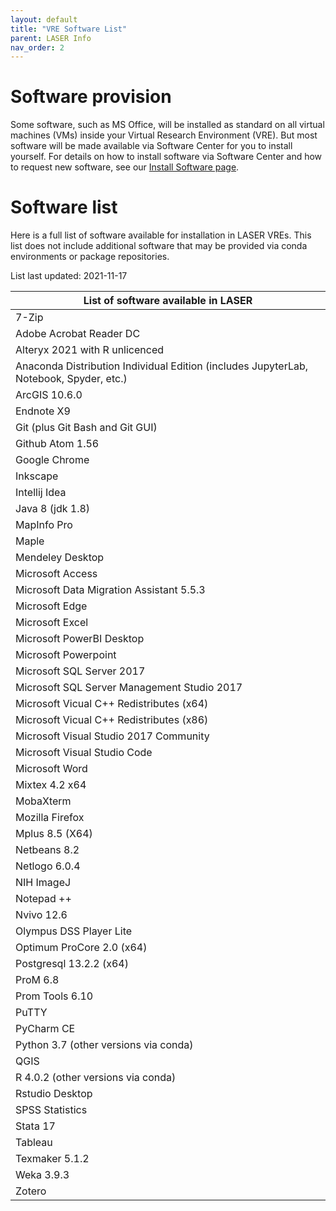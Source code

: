 ```yaml
---
layout: default
title: "VRE Software List"
parent: LASER Info
nav_order: 2
---
```


# Software provision

Some software, such as MS Office, will be installed as standard on all virtual machines (VMs) inside your Virtual Research Environment (VRE). But most software will be made available via Software Center for you to install yourself. For details on how to install software via Software Center and how to request new software, see our [Install Software page](../laser_how_to/install_software.html).

# Software list

Here is a full list of software available for installation in LASER VREs. This list does not include additional software that may be provided via conda environments or package repositories.

List last updated: 2021-11-17

|List of software available in LASER|
|---|
|7-Zip|
|Adobe Acrobat Reader DC|
|Alteryx 2021 with R unlicenced|
|Anaconda Distribution Individual Edition (includes JupyterLab, Notebook, Spyder, etc.)|
|ArcGIS 10.6.0|
|Endnote X9|
|Git (plus Git Bash and Git GUI)|
|Github Atom 1.56| 
|Google Chrome|
|Inkscape|
|Intellij Idea|
|Java 8 (jdk 1.8)|
|MapInfo Pro|
|Maple|
|Mendeley Desktop| 
|Microsoft Access|
|Microsoft Data Migration Assistant 5.5.3| 
|Microsoft Edge|
|Microsoft Excel|
|Microsoft PowerBI Desktop|
|Microsoft Powerpoint|
|Microsoft SQL Server 2017|
|Microsoft SQL Server Management Studio 2017|
|Microsoft Vicual C++ Redistributes (x64)|
|Microsoft Vicual C++ Redistributes (x86)|
|Microsoft Visual Studio 2017 Community |
|Microsoft Visual Studio Code| 
|Microsoft Word|
|Mixtex 4.2 x64|
|MobaXterm|
|Mozilla Firefox|
|Mplus 8.5 (X64)| 
|Netbeans 8.2|
|Netlogo 6.0.4|
|NIH ImageJ|
|Notepad ++|
|Nvivo 12.6|
|Olympus DSS Player Lite| 
|Optimum ProCore 2.0 (x64)| 
|Postgresql 13.2.2 (x64)| 
|ProM 6.8|
|Prom Tools 6.10| 
|PuTTY|
|PyCharm CE|
|Python 3.7 (other versions via conda)|
|QGIS|
|R 4.0.2 (other versions via conda)|
|Rstudio Desktop|
|SPSS Statistics|
|Stata 17|
|Tableau|
|Texmaker 5.1.2| 
|Weka 3.9.3|
|Zotero|
